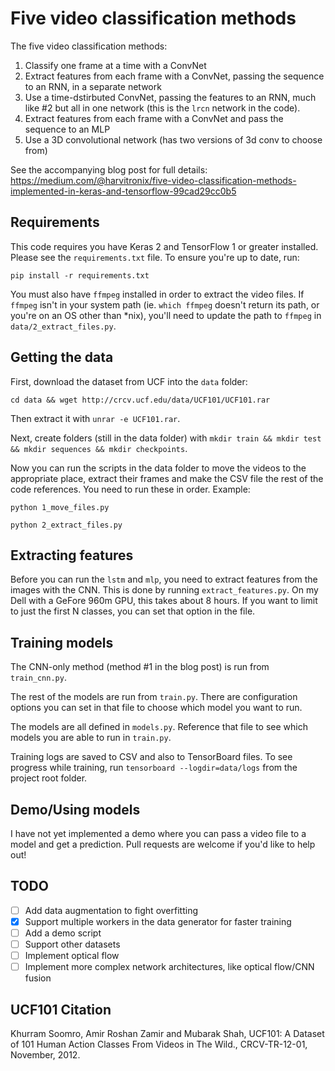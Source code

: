 # Five video classification methods

The five video classification methods:

1. Classify one frame at a time with a ConvNet
1. Extract features from each frame with a ConvNet, passing the sequence to an RNN, in a separate network
1. Use a time-dstirbuted ConvNet, passing the features to an RNN, much like #2 but all in one network (this is the `lrcn` network in the code).
1. Extract features from each frame with a ConvNet and pass the sequence to an MLP
1. Use a 3D convolutional network (has two versions of 3d conv to choose from)

See the accompanying blog post for full details: https://medium.com/@harvitronix/five-video-classification-methods-implemented-in-keras-and-tensorflow-99cad29cc0b5

## Requirements

This code requires you have Keras 2 and TensorFlow 1 or greater installed. Please see the `requirements.txt` file. To ensure you're up to date, run:

`pip install -r requirements.txt`

You must also have `ffmpeg` installed in order to extract the video files. If `ffmpeg` isn't in your system path (ie. `which ffmpeg` doesn't return its path, or you're on an OS other than *nix), you'll need to update the path to `ffmpeg` in `data/2_extract_files.py`.

## Getting the data

First, download the dataset from UCF into the `data` folder:

`cd data && wget http://crcv.ucf.edu/data/UCF101/UCF101.rar`

Then extract it with `unrar -e UCF101.rar`.

Next, create folders (still in the data folder) with `mkdir train && mkdir test && mkdir sequences && mkdir checkpoints`.

Now you can run the scripts in the data folder to move the videos to the appropriate place, extract their frames and make the CSV file the rest of the code references. You need to run these in order. Example:

`python 1_move_files.py`

`python 2_extract_files.py`

## Extracting features

Before you can run the `lstm` and `mlp`, you need to extract features from the images with the CNN. This is done by running `extract_features.py`. On my Dell with a GeFore 960m GPU, this takes about 8 hours. If you want to limit to just the first N classes, you can set that option in the file.

## Training models

The CNN-only method (method #1 in the blog post) is run from `train_cnn.py`.

The rest of the models are run from `train.py`. There are configuration options you can set in that file to choose which model you want to run.

The models are all defined in `models.py`. Reference that file to see which models you are able to run in `train.py`.

Training logs are saved to CSV and also to TensorBoard files. To see progress while training, run `tensorboard --logdir=data/logs` from the project root folder.

## Demo/Using models

I have not yet implemented a demo where you can pass a video file to a model and get a prediction. Pull requests are welcome if you'd like to help out!

## TODO

- [ ] Add data augmentation to fight overfitting
- [x] Support multiple workers in the data generator for faster training
- [ ] Add a demo script
- [ ] Support other datasets
- [ ] Implement optical flow
- [ ] Implement more complex network architectures, like optical flow/CNN fusion

## UCF101 Citation

Khurram Soomro, Amir Roshan Zamir and Mubarak Shah, UCF101: A Dataset of 101 Human Action Classes From Videos in The Wild., CRCV-TR-12-01, November, 2012. 

